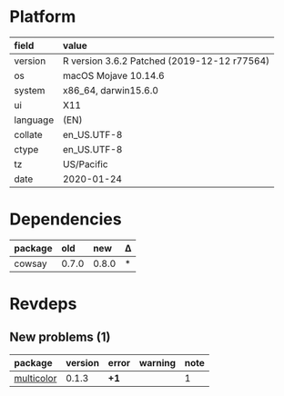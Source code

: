 # Platform

|field    |value                                       |
|:--------|:-------------------------------------------|
|version  |R version 3.6.2 Patched (2019-12-12 r77564) |
|os       |macOS Mojave 10.14.6                        |
|system   |x86_64, darwin15.6.0                        |
|ui       |X11                                         |
|language |(EN)                                        |
|collate  |en_US.UTF-8                                 |
|ctype    |en_US.UTF-8                                 |
|tz       |US/Pacific                                  |
|date     |2020-01-24                                  |

# Dependencies

|package |old   |new   |Δ  |
|:-------|:-----|:-----|:--|
|cowsay  |0.7.0 |0.8.0 |*  |

# Revdeps

## New problems (1)

|package                              |version |error  |warning |note |
|:------------------------------------|:-------|:------|:-------|:----|
|[multicolor](problems.md#multicolor) |0.1.3   |__+1__ |        |1    |

